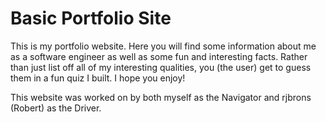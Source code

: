 # Basic Portfolio Site

This is my portfolio website. Here you will find some information about me as a software engineer as well as some fun and interesting facts. Rather than just list off all of my interesting qualities, you (the user) get to guess them in a fun quiz I built. I hope you enjoy!

This website was worked on by both myself as the Navigator and rjbrons (Robert) as the Driver.
